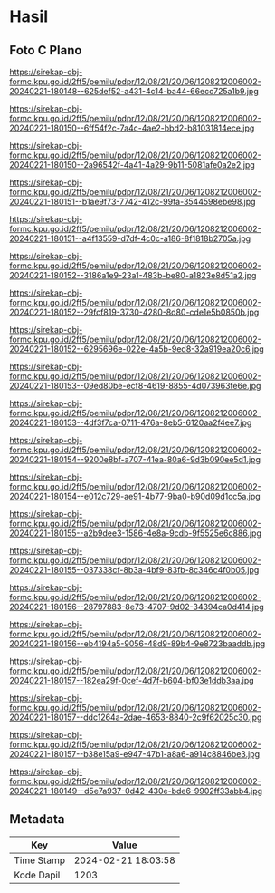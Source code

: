 # Hasil

## Foto C Plano

https://sirekap-obj-formc.kpu.go.id/2ff5/pemilu/pdpr/12/08/21/20/06/1208212006002-20240221-180148--625def52-a431-4c14-ba44-66ecc725a1b9.jpg

https://sirekap-obj-formc.kpu.go.id/2ff5/pemilu/pdpr/12/08/21/20/06/1208212006002-20240221-180150--6ff54f2c-7a4c-4ae2-bbd2-b81031814ece.jpg

https://sirekap-obj-formc.kpu.go.id/2ff5/pemilu/pdpr/12/08/21/20/06/1208212006002-20240221-180150--2a96542f-4a41-4a29-9b11-5081afe0a2e2.jpg

https://sirekap-obj-formc.kpu.go.id/2ff5/pemilu/pdpr/12/08/21/20/06/1208212006002-20240221-180151--b1ae9f73-7742-412c-99fa-3544598ebe98.jpg

https://sirekap-obj-formc.kpu.go.id/2ff5/pemilu/pdpr/12/08/21/20/06/1208212006002-20240221-180151--a4f13559-d7df-4c0c-a186-8f1818b2705a.jpg

https://sirekap-obj-formc.kpu.go.id/2ff5/pemilu/pdpr/12/08/21/20/06/1208212006002-20240221-180152--3186a1e9-23a1-483b-be80-a1823e8d51a2.jpg

https://sirekap-obj-formc.kpu.go.id/2ff5/pemilu/pdpr/12/08/21/20/06/1208212006002-20240221-180152--29fcf819-3730-4280-8d80-cde1e5b0850b.jpg

https://sirekap-obj-formc.kpu.go.id/2ff5/pemilu/pdpr/12/08/21/20/06/1208212006002-20240221-180152--6295696e-022e-4a5b-9ed8-32a919ea20c6.jpg

https://sirekap-obj-formc.kpu.go.id/2ff5/pemilu/pdpr/12/08/21/20/06/1208212006002-20240221-180153--09ed80be-ecf8-4619-8855-4d073963fe6e.jpg

https://sirekap-obj-formc.kpu.go.id/2ff5/pemilu/pdpr/12/08/21/20/06/1208212006002-20240221-180153--4df3f7ca-0711-476a-8eb5-6120aa2f4ee7.jpg

https://sirekap-obj-formc.kpu.go.id/2ff5/pemilu/pdpr/12/08/21/20/06/1208212006002-20240221-180154--9200e8bf-a707-41ea-80a6-9d3b090ee5d1.jpg

https://sirekap-obj-formc.kpu.go.id/2ff5/pemilu/pdpr/12/08/21/20/06/1208212006002-20240221-180154--e012c729-ae91-4b77-9ba0-b90d09d1cc5a.jpg

https://sirekap-obj-formc.kpu.go.id/2ff5/pemilu/pdpr/12/08/21/20/06/1208212006002-20240221-180155--a2b9dee3-1586-4e8a-9cdb-9f5525e6c886.jpg

https://sirekap-obj-formc.kpu.go.id/2ff5/pemilu/pdpr/12/08/21/20/06/1208212006002-20240221-180155--037338cf-8b3a-4bf9-83fb-8c346c4f0b05.jpg

https://sirekap-obj-formc.kpu.go.id/2ff5/pemilu/pdpr/12/08/21/20/06/1208212006002-20240221-180156--28797883-8e73-4707-9d02-34394ca0d414.jpg

https://sirekap-obj-formc.kpu.go.id/2ff5/pemilu/pdpr/12/08/21/20/06/1208212006002-20240221-180156--eb4194a5-9056-48d9-89b4-9e8723baaddb.jpg

https://sirekap-obj-formc.kpu.go.id/2ff5/pemilu/pdpr/12/08/21/20/06/1208212006002-20240221-180157--182ea29f-0cef-4d7f-b604-bf03e1ddb3aa.jpg

https://sirekap-obj-formc.kpu.go.id/2ff5/pemilu/pdpr/12/08/21/20/06/1208212006002-20240221-180157--ddc1264a-2dae-4653-8840-2c9f62025c30.jpg

https://sirekap-obj-formc.kpu.go.id/2ff5/pemilu/pdpr/12/08/21/20/06/1208212006002-20240221-180157--b38e15a9-e947-47b1-a8a6-a914c8846be3.jpg

https://sirekap-obj-formc.kpu.go.id/2ff5/pemilu/pdpr/12/08/21/20/06/1208212006002-20240221-180149--d5e7a937-0d42-430e-bde6-9902ff33abb4.jpg


## Metadata

| Key        | Value               |
| ---------- | ------------------- |
| Time Stamp | 2024-02-21 18:03:58 |
| Kode Dapil | 1203                |



